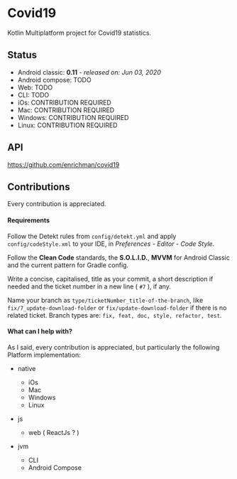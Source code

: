# Covid19
 Kotlin Multiplatform project for Covid19 statistics.


## Status
* Android classic: **0.11** - _released on: Jun 03, 2020_
* Android compose: TODO
* Web: TODO
* CLI: TODO
* iOs: CONTRIBUTION REQUIRED
* Mac: CONTRIBUTION REQUIRED
* Windows: CONTRIBUTION REQUIRED
* Linux: CONTRIBUTION REQUIRED


## API
https://github.com/enrichman/covid19


## Contributions
Every contribution is appreciated.

#### Requirements
Follow the Detekt rules from `config/detekt.yml` and apply `config/codeStyle.xml` to your IDE, in _Preferences - Editor - Code Style_.

Follow the **Clean Code** standards, the **S.O.L.I.D.**, **MVVM** for Android Classic and the current pattern for Gradle config.

Write a concise, capitalised, title as your commit, a short description if needed and the ticket number in a new line ( `#7` ), if any.

Name your branch as `type/ticketNumber_title-of-the-branch`, like `fix/7_update-download-folder` or `fix/update-download-folder` if there is no related ticket. Branch types are: `fix, feat, doc, style, refactor, test`.


#### What can I help with?
As I said, every contribution is appreciated, but particularly the following Platform implementation:
* native
  * iOs
  * Mac
  * Windows
  * Linux
* js
  * web ( ReactJs ? )
  
* jvm
  * CLI
  * Android Compose
